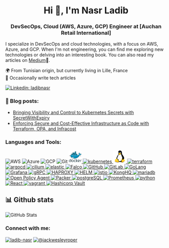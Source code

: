   <h1 align="center">Hi 👋, I'm Nasr Ladib</h1>
<h3 align="center">DevSecOps, Cloud (AWS, Azure, GCP) Engineer at [Auchan Retail International]</h3>

I specialize in DevSecOps and cloud technologies, with a focus on AWS, Azure, and GCP. When I'm not engineering, you can find me exploring new technologies or delving into an interesting book. You can also read my articles on [Medium](https://medium.nasrladib.com/@ladibnasr)📝.

🌍 From Tunisian origin, but currently living in Lille, France  
📝 Occasionally write tech articles  

[![Linkedin: ladibnasr](https://img.shields.io/badge/-Nasr%20Ladib-blue?style=flat-square&logo=Linkedin&logoColor=white&link=https://www.linkedin.com/in/ladib-nasr/)](https://www.linkedin.com/in/ladib-nasr/)

### 📝 Blog posts:
- [Bringing Visibility and Control to Kubernetes Secrets with SecretWithExpiry](https://medium.com/@ladibnasr/bringing-visibility-and-control-to-kubernetes-secrets-with-secretwithexpiry-e54fbbb48384)
- [Enforcing Secure and Cost-Effective Infrastructure as Code with Terraform, OPA, and Infracost](https://medium.com/@ladibnasr/enforcing-secure-and-cost-effective-infrastructure-as-code-with-terraform-opa-and-infracost-22b4b4c880c2)

<h3 align="left">Languages and Tools:</h3>
<p align="left"> 
  <img src="https://www.vectorlogo.zone/logos/amazon_aws/amazon_aws-icon.svg" alt="AWS" width="40" height="40"/>
  <img src="https://www.vectorlogo.zone/logos/microsoft_azure/microsoft_azure-icon.svg" alt="Azure" width="40" height="40"/>
  <img src="https://www.vectorlogo.zone/logos/google_cloud/google_cloud-icon.svg" alt="GCP" width="40" height="40"/>
  <img src="https://www.vectorlogo.zone/logos/git-scm/git-scm-icon.svg" alt="Git" width="40" height="40"/>
<a href="https://www.docker.com/" target="_blank"> 
  <img src="https://raw.githubusercontent.com/devicons/devicon/master/icons/docker/docker-original-wordmark.svg" alt="docker" width="40" height="40"/> 
</a> 
  <a href="https://kubernetes.io" target="_blank"> 
    <img src="https://www.vectorlogo.zone/logos/kubernetes/kubernetes-icon.svg" alt="kubernetes" width="40" height="40"/> 
  </a> 
  <a href="https://www.linux.org/" target="_blank"> 
    <img src="https://raw.githubusercontent.com/devicons/devicon/master/icons/linux/linux-original.svg" alt="linux" width="40" height="40"/> 
  </a> 
  <a href="https://www.terraform.io/" target="_blank"> 
    <img src="https://www.vectorlogo.zone/logos/terraformio/terraformio-icon.svg" alt="terraform" width="40" height="40"/> 
  </a> 
  <a href="" target="_blank"> 
       <img src="https://www.vectorlogo.zone/logos/argoprojio/argoprojio-icon.svg" alt="argocd" width="40" height="40"/> 
  </a> 
  <a href="" target="_blank"> 
       <img src="https://www.vectorlogo.zone/logos/ciliumio/ciliumio-icon.svg" alt="cilium" width="40" height="40"/> 
  </a> 
  <a href="" target="_blank"> 
       <img src="https://www.vectorlogo.zone/logos/elastic/elastic-icon.svg" alt="elastic" width="40" height="40"/> 
  </a>
  <a href="" target="_blank"> 
       <img src="https://www.vectorlogo.zone/logos/falco/falco-icon.svg" alt="Falco" width="40" height="40"/> 
  </a>
  <a href="" target="_blank"> 
       <img src="https://www.vectorlogo.zone/logos/github/github-icon.svg" alt="GitHub" width="40" height="40"/> 
  </a>
  <a href="" target="_blank"> 
       <img src="https://www.vectorlogo.zone/logos/gitlab/gitlab-icon.svg" alt="GitLab" width="40" height="40"/> 
  </a>
  <a href="" target="_blank"> 
       <img src="https://www.vectorlogo.zone/logos/golang/golang-official.svg" alt="GoLang" width="40" height="40"/> 
  </a>
  <a href="" target="_blank"> 
       <img src="https://www.vectorlogo.zone/logos/grafana/grafana-icon.svg" alt="Grafana" width="40" height="40"/> 
  </a>
    <a href="" target="_blank"> 
       <img src="https://www.vectorlogo.zone/logos/grpcio/grpcio-ar21.svg" alt="gRPC" width="50" height="40"/> 
  </a>
  <a href="" target="_blank"> 
       <img src="https://www.vectorlogo.zone/logos/haproxy/haproxy-ar21.svg" alt="HAPROXY" width="50" height="40"/> 
  </a>
  <a href="" target="_blank"> 
       <img src="https://www.vectorlogo.zone/logos/helmsh/helmsh-icon.svg" alt="HELM" width="40" height="40"/> 
  </a>
  <a href="" target="_blank"> 
       <img src="https://www.vectorlogo.zone/logos/istioio/istioio-icon.svg" alt="istio" width="40" height="40"/> 
  </a>
  <a href="" target="_blank"> 
       <img src="https://www.vectorlogo.zone/logos/konghq/konghq-icon.svg" alt="KongHQ" width="40" height="40"/> 
  </a>
  <a href="" target="_blank"> 
       <img src="https://www.vectorlogo.zone/logos/mariadb/mariadb-icon.svg" alt="mariadb" width="40" height="40"/> 
  </a>
  <a href="" target="_blank"> 
       <img src="https://www.vectorlogo.zone/logos/openpolicyagent/openpolicyagent-icon.svg" alt="Open Policy Agent" width="40" height="40"/> 
  </a>
  <a href="" target="_blank"> 
       <img src="https://www.vectorlogo.zone/logos/packerio/packerio-icon.svg" alt="Packer" width="40" height="40"/> 
  </a>
    <a href="" target="_blank"> 
       <img src="https://www.vectorlogo.zone/logos/postgresql/postgresql-ar21.svg" alt="postgreSQL" width="50" height="40"/> 
      
  </a>
  <a href="" target="_blank"> 
       <img src="https://www.vectorlogo.zone/logos/prometheusio/prometheusio-icon.svg" alt=" Prometheus" width="40" height="40"/> 
  </a>
  <a href="" target="_blank"> 
       <img src="https://www.vectorlogo.zone/logos/python/python-icon.svg" alt="python" width="40" height="40"/> 
  </a>
  <a href="" target="_blank"> 
       <img src="https://www.vectorlogo.zone/logos/reactjs/reactjs-icon.svg" alt="React" width="40" height="40"/> 
  </a>
  <a href="" target="_blank"> 
       <img src="https://www.vectorlogo.zone/logos/vagrantup/vagrantup-icon.svg" alt="vagrant" width="40" height="40"/> 
  </a>
  <a href="" target="_blank"> 
       <img src="https://www.vectorlogo.zone/logos/vaultproject/vaultproject-icon.svg" alt="Hashicorp Vault" width="40" height="40"/> 
  </a>
</p>

## 📊 Github stats
<img src="https://github-readme-stats.vercel.app/api?username=Nasr-Ladib&show_icons=true&bg_color=ffea00&title_color=000000&text_color=000000&icon_color=ff0000&hide_border=true&count_private=true" alt="GitHub Stats" height="160" />

<h3 align="left">Connect with me:</h3>
<p align="left">
  <a href="https://linkedin.com/in/ladib-nasr" target="blank"><img align="center" src="https://raw.githubusercontent.com/rahuldkjain/github-profile-readme-generator/master/src/images/icons/Social/linked-in-alt.svg" alt="ladib-nasr" height="30" width="40" /></a>
<a href="https://medium.com/@ladibnasr" target="blank"><img align="center" src="https://raw.githubusercontent.com/rahuldkjain/github-profile-readme-generator/master/src/images/icons/Social/medium.svg" alt="@jackwesleyroper" height="30" width="40" /></a>
</p>
